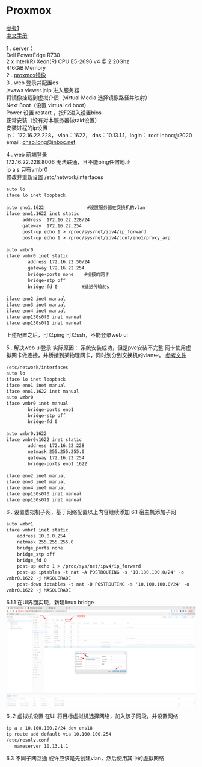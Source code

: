 # Proxmox
[参考1](https://foxi.buduanwang.vip/pve/)  
[中文手册](https://pve-doc-cn.readthedocs.io/zh_CN/latest/index.html)  

1 . server：  
         Dell PowerEdge  R730  
         2 x Interl(R) Xeon(R) CPU E5-2696 v4 @ 2.20Ghz  
         416GiB Memory  
2 .  [proxmox镜像](https://www.proxmox.com/en/downloads/proxmox-virtual-environment/iso)  
3 .  web 登录并配置os  
    javaws viewer.jnlp 进入服务器  
    将镜像挂载到虚拟介质（virtual Media  选择镜像路径并映射）  
    Next Boot（设置 virtual cd boot）  
    Power  设置 restart ，按F2进入设置bios  
    正常安装（没有对本服务器做raid设置）  
    安装过程的ip设置  
    ip： 172.16.22.228， vlan：1622， dns：10.13.1.1，login： root Inboc@2020  
    email: chao.long@inboc.net  
	
4 . web 前端登录  
    172.16.22.228:8006 无法联通，且不能ping任何地址  
    ip a s 只有vmbr0  
    修改并重新设置 /etc/network/interfaces  
```
auto lo  
iface lo inet loopback  

auto eno1.1622                #设置服务器在交换机的vlan
iface eno1.1622 inet static
      address  172.16.22.228/24
      gateway  172.16.22.254
      post-up echo 1 > /proc/sys/net/ipv4/ip_forward
      post-up echo 1 > /proc/sys/net/ipv4/conf/eno1/proxy_arp

auto vmbr0
iface vmbr0 inet static
        address 172.16.22.50/24
        gateway 172.16.22.254
        bridge-ports none    #桥接的网卡
        bridge-stp off
        bridge-fd 0         #延迟传输的s

iface eno2 inet manual
iface eno3 inet manual
iface eno4 inet manual
iface enp130s0f0 inet manual
iface enp130s0f1 inet manual
```
上述配置之后，可以ping  可以ssh，不能登录web ui

5 . 解决web ui登录
   实际原因：
        系统安装成功，但是pve安装不完整
        网卡使用虚拟网卡做连接，并桥接到某物理网卡，同时划分到交换机的vlan中。
        [参考文件](https://foxi.buduanwang.vip/virtualization/pve/681.html/)
```
/etc/network/interfaces
auto lo
iface lo inet loopback
iface eno1 inet manual
iface eno1.1622 inet manual
auto vmbr0
iface vmbr0 inet manual
        bridge-ports eno1
        bridge-stp off
        bridge-fd 0

auto vmbr0v1622
iface vmbr0v1622 inet static
        address 172.16.22.228
        netmask 255.255.255.0
        gateway 172.16.22.254
        bridge-ports eno1.1622

iface eno2 inet manual
iface eno3 inet manual
iface eno4 inet manual
iface enp130s0f0 inet manual
iface enp130s0f1 inet manual
```

6 .  设置虚拟机子网，基于网络配置以上内容继续添加
6.1 宿主机添加子网
```
auto vmbr1
iface vmbr1 inet static
    address 10.0.0.254
    netmask 255.255.255.0
    bridge_ports none
    bridge_stp off
    bridge_fd 0
    post-up echo 1 > /proc/sys/net/ipv4/ip_forward
    post-up iptables -t nat -A POSTROUTING -s '10.100.100.0/24' -o vmbr0.1622 -j MASQUERADE
    post-down iptables -t nat -D POSTROUTING -s '10.100.100.0/24' -o vmbr0.1622 -j MASQUERADE
```
6.1.1 在UI界面实现，新建linux bridge   
	![|800](attachments/sub-network.png)

6 .2 虚拟机设置
 在UI 将目标虚拟机选择网络，加入该子网段，并设置网络
 ```
 ip a a 10.100.100.2/24 dev ens18
 ip route add default via 10.100.100.254
 /etc/resolv.conf
	nameserver 10.13.1.1
```

6.3 不同子网互通
	或许应该是先创建vlan，然后使用其中的虚拟网络